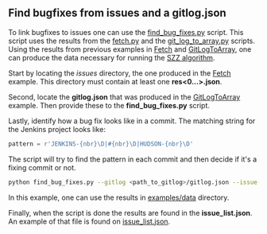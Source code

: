 ## Find bugfixes from issues and a gitlog.json

To link bugfixes to issues one can use the [find_bug_fixes.py](../fetch_jira_bugs/find_bug_fixes.py) script. This script uses the results from the [fetch.py](../fetch_jira_bugs/fetch.py) and the [git_log_to_array.py](../fetch_jira_bugs/git_log_to_array.py) scripts. Using the results from previous examples in [Fetch](Fetch.md) and [GitLogToArray](GitLogToArray.md), one can produce the data necessary for running the [SZZ algorithm](SZZ.md).

Start by locating the *issues* directory, the one produced in the [Fetch](Fetch.md) example. This directory must contain at least one **res<0...>.json**.

Second, locate the **gitlog.json** that was produced in the [GitLogToArray](GitLogToArray.md) example. Then provide these to the **find_bug_fixes.py** script.

Lastly, identify how a bug fix looks like in a commit. The matching string for the Jenkins project looks like:

```python
pattern = r'JENKINS-{nbr}\D|#{nbr}\D|HUDSON-{nbr}\D'
```
The script will try to find the pattern in each commit and then decide if it's a fixing commit or not.

```bash
python find_bug_fixes.py --gitlog <path_to_gitlog>/gitlog.json --issue-list <path_to_issues>/issues --gitlog-pattern "<fix_pattern>"
```

In this example, one can use the results in [examples/data](./data) directory.

Finally, when the script is done the results are found in the **issue_list.json**. An example of that file is found on [issue_list.json](./data/issue_list.json).